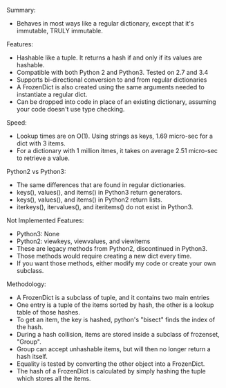 Summary:
- Behaves in most ways like a regular dictionary, except that it's immutable, TRULY immutable.

Features:
- Hashable like a tuple.  It returns a hash if and only if its values are hashable.
- Compatible with both Python 2 and Python3.  Tested on 2.7 and 3.4
- Supports bi-directional conversion to and from regular dictionaries
- A FrozenDict is also created using the same arguments needed to instantiate a regular dict. 
- Can be dropped into code in place of an existing dictionary, assuming your code doesn't use type checking.

Speed:
- Lookup times are on O(1).  Using strings as keys, 1.69 micro-sec for a dict with 3 items.
- For a dictionary with 1 million itmes, it takes on average 2.51 micro-sec to retrieve a value.

Python2 vs Python3:
- The same differences that are found in regular dictionaries.
- keys(), values(), and items() in Python3 return generators.
- keys(), values(), and items() in Python2 return lists.
- iterkeys(), itervalues(), and iteritems() do not exist in Python3.

Not Implemented Features:
- Python3: None
- Python2: viewkeys, viewvalues, and viewitems
- These are legacy methods from Python2, discontinued in Python3.
- Those methods would require creating a new dict every time.
- If you want those methods, either modify my code or create your own subclass.

Methodology:
- A FrozenDict is a subclass of tuple, and it contains two main entries
- One entry is a tuple of the items sorted by hash, the other is a lookup table of those hashes.
- To get an item, the key is hashed, python's "bisect" finds the index of the hash.
- During a hash collision, items are stored inside a subclass of frozenset, "Group".
- Group can accept unhashable items, but will then no longer return a hash itself.
- Equality is tested by converting the other object into a FrozenDict.
- The hash of a FrozenDict is calculated by simply hashing the tuple which stores all the items.
